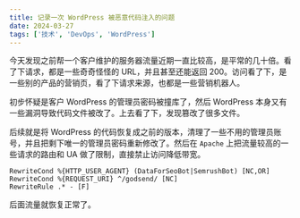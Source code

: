 ```yaml
---
title: 记录一次 WordPress 被恶意代码注入的问题
date: 2024-03-27
tags: ['技术', 'DevOps', 'WordPress']
---
```


今天发现之前帮一个客户维护的服务器流量近期一直比较高，是平常的几十倍。看了下请求，都是一些奇奇怪怪的 URL，并且甚至还能返回 200。访问看了下，是一些别的产品的营销页，看了下请求来源，也都是一些营销机器人。

初步怀疑是客户 WordPress 的管理员密码被撞库了，然后 WordPress 本身又有一些漏洞导致代码文件被改了。上去看了下，发现篡改了很多文件。

后续就是将 WordPress 的代码恢复成之前的版本，清理了一些不用的管理员账号，并且把剩下唯一的管理员密码重新修改了。然后在 `Apache` 上把流量较高的一些请求的路由和 UA 做了限制，直接禁止访问降低带宽。

```
RewriteCond %{HTTP_USER_AGENT} (DataForSeoBot|SemrushBot) [NC,OR]
RewriteCond %{REQUEST_URI} ^/godsend/ [NC]
RewriteRule .* - [F]
```

后面流量就恢复正常了。
